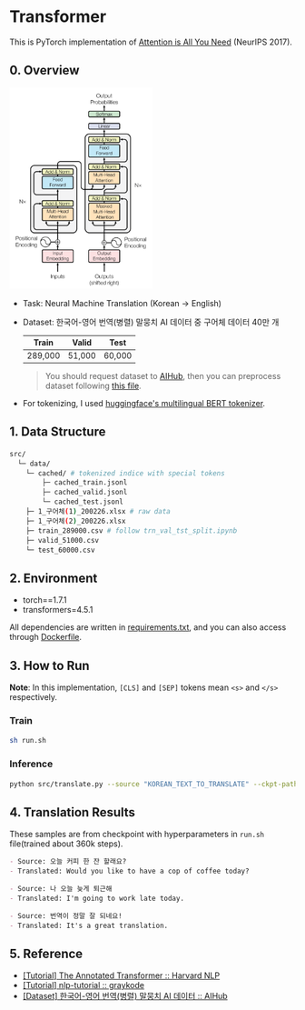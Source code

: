 # Transformer
This is PyTorch implementation of [Attention is All You Need](https://arxiv.org/abs/1706.03762) (NeurIPS 2017). 

## 0. Overview
<img src="assets/architecture.png" width="50%" height="50%">

- Task: Neural Machine Translation (Korean → English)
- Dataset: 한국어-영어 번역(병렬) 말뭉치 AI 데이터 중 구어체 데이터 40만 개

    |  Train  | Valid  |  Test  |
    | :-----: | :----: | :----: |
    | 289,000 | 51,000 | 60,000 |

    > You should request dataset to [AIHub](https://aihub.or.kr/aidata/87), then you can preprocess dataset following [this file](https://github.com/youngerous/transformer/blob/main/src/trn_val_tst_split.ipynb).

- For tokenizing, I used [huggingface's multilingual BERT tokenizer](https://huggingface.co/transformers/multilingual.html).

## 1. Data Structure
```sh
src/
  └─ data/
    └─ cached/ # tokenized indice with special tokens
        ├─ cached_train.jsonl
        ├─ cached_valid.jsonl
        └─ cached_test.jsonl
    ├─ 1_구어체(1)_200226.xlsx # raw data
    ├─ 1_구어체(2)_200226.xlsx
    ├─ train_289000.csv # follow trn_val_tst_split.ipynb
    ├─ valid_51000.csv
    └─ test_60000.csv
```

## 2. Environment

- torch==1.7.1
- transformers=4.5.1

All dependencies are written in [requirements.txt](https://github.com/youngerous/transformer/blob/main/requirements.txt), and you can also access through [Dockerfile](https://github.com/youngerous/transformer/blob/main/Dockerfile).

## 3. How to Run

**Note**: In this implementation, ```[CLS]``` and ```[SEP]``` tokens mean ```<s>``` and ```</s>``` respectively.

### Train
```sh
sh run.sh
```

### Inference
```sh
python src/translate.py --source "KOREAN_TEXT_TO_TRANSLATE" --ckpt-path "CHECKPOINT_TO_LOAD"
```

## 4. Translation Results
These samples are from checkpoint with hyperparameters in ```run.sh``` file(trained about 360k steps).

```markdown
- Source: 오늘 커피 한 잔 할래요?
- Translated: Would you like to have a cop of coffee today?
```
```markdown
- Source: 나 오늘 늦게 퇴근해
- Translated: I'm going to work late today.
```
```markdown
- Source: 번역이 정말 잘 되네요!
- Translated: It's a great translation.
```

## 5. Reference
- [[Tutorial] The Annotated Transformer :: Harvard NLP](https://nlp.seas.harvard.edu/2018/04/03/attention.html)
- [[Tutorial] nlp-tutorial :: graykode](https://github.com/graykode/nlp-tutorial)
- [[Dataset] 한국어-영어 번역(병렬) 말뭉치 AI 데이터 :: AIHub](https://aihub.or.kr/aidata/87)
